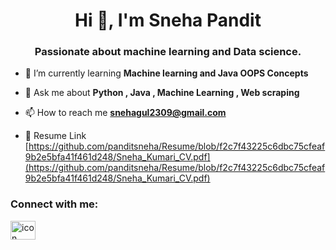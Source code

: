 
<h1 align="center">Hi 👋, I'm Sneha Pandit</h1>
<h3 align="center">Passionate about machine learning and Data science.</h3>


- 🌱 I’m currently learning **Machine learning and Java OOPS Concepts**

- 💬 Ask me about **Python , Java , Machine Learning , Web scraping**

- 📫 How to reach me **snehagul2309@gmail.com**

- 📄 Resume Link [https://github.com/panditsneha/Resume/blob/f2c7f43225c6dbc75cfeaf9b2e5bfa41f461d248/Sneha_Kumari_CV.pdf](https://github.com/panditsneha/Resume/blob/f2c7f43225c6dbc75cfeaf9b2e5bfa41f461d248/Sneha_Kumari_CV.pdf)

<h3 align="left">Connect with me:</h3>
<p align="left">
<a href="https://www.linkedin.com/in/sneha-pandit/" target="blank"><img align="center" src="https://raw.githubusercontent.com/rahuldkjain/github-profile-readme-generator/master/src/images/icons/Social/linked-in-alt.svg" alt="icon" height="30" width="40" /></a>
</p>

